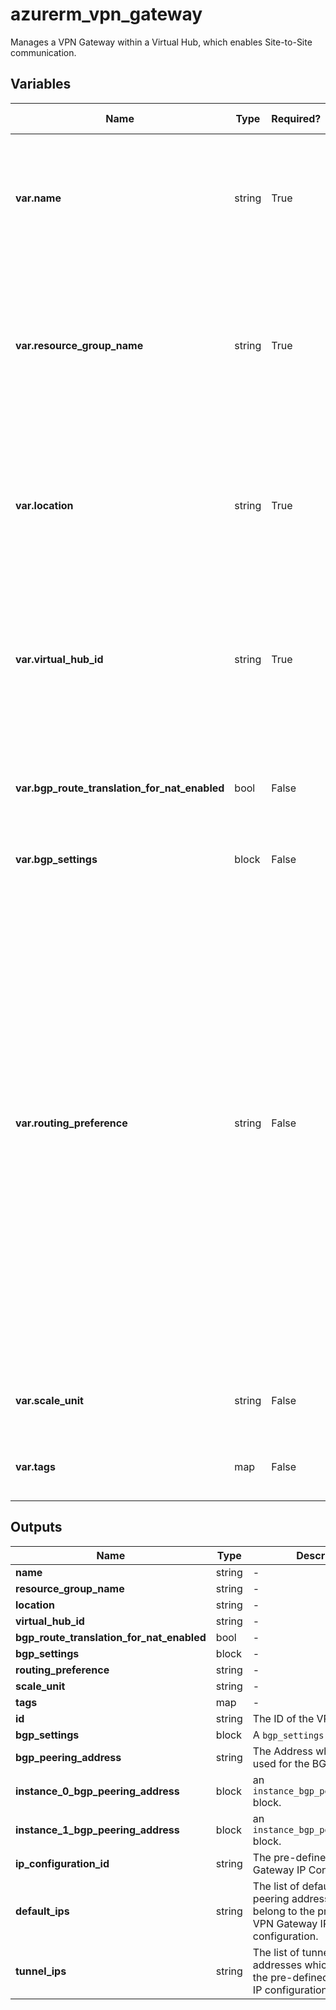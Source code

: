 # azurerm_vpn_gateway

Manages a VPN Gateway within a Virtual Hub, which enables Site-to-Site communication.

## Variables

| Name | Type | Required? | Default  | possible values | Description |
| ---- | ---- | --------- | -------- | ----------- | ----------- |
| **var.name** | string | True | -  |  -  | The Name which should be used for this VPN Gateway. Changing this forces a new resource to be created. | 
| **var.resource_group_name** | string | True | -  |  -  | The Name of the Resource Group in which this VPN Gateway should be created. Changing this forces a new resource to be created. | 
| **var.location** | string | True | -  |  -  | The Azure location where this VPN Gateway should be created. Changing this forces a new resource to be created. | 
| **var.virtual_hub_id** | string | True | -  |  -  | The ID of the Virtual Hub within which this VPN Gateway should be created. Changing this forces a new resource to be created. | 
| **var.bgp_route_translation_for_nat_enabled** | bool | False | `False`  |  -  | Is BGP route translation for NAT on this VPN Gateway enabled? Defaults to `false`. | 
| **var.bgp_settings** | block | False | -  |  -  | A `bgp_settings` block. | 
| **var.routing_preference** | string | False | -  |  -  | Azure routing preference lets you to choose how your traffic routes between Azure and the internet. You can choose to route traffic either via the Microsoft network (default value, `Microsoft Network`), or via the ISP network (public internet, set to `Internet`). More context of the configuration can be found in the [Microsoft Docs](https://docs.microsoft.com/azure/virtual-wan/virtual-wan-site-to-site-portal#gateway) to create a VPN Gateway. Changing this forces a new resource to be created. | 
| **var.scale_unit** | string | False | `1`  |  -  | The Scale Unit for this VPN Gateway. Defaults to `1`. | 
| **var.tags** | map | False | -  |  -  | A mapping of tags to assign to the VPN Gateway. | 



## Outputs

| Name | Type | Description |
| ---- | ---- | --------- | 
| **name** | string  | - | 
| **resource_group_name** | string  | - | 
| **location** | string  | - | 
| **virtual_hub_id** | string  | - | 
| **bgp_route_translation_for_nat_enabled** | bool  | - | 
| **bgp_settings** | block  | - | 
| **routing_preference** | string  | - | 
| **scale_unit** | string  | - | 
| **tags** | map  | - | 
| **id** | string  | The ID of the VPN Gateway. | 
| **bgp_settings** | block  | A `bgp_settings` block. | 
| **bgp_peering_address** | string  | The Address which should be used for the BGP Peering. | 
| **instance_0_bgp_peering_address** | block  | an `instance_bgp_peering_address` block. | 
| **instance_1_bgp_peering_address** | block  | an `instance_bgp_peering_address` block. | 
| **ip_configuration_id** | string  | The pre-defined id of VPN Gateway IP Configuration. | 
| **default_ips** | string  | The list of default BGP peering addresses which belong to the pre-defined VPN Gateway IP configuration. | 
| **tunnel_ips** | string  | The list of tunnel public IP addresses which belong to the pre-defined VPN Gateway IP configuration. | 